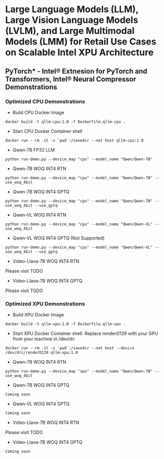 # Large Language Models (LLM), Large Vision Language Models (LVLM), and Large Multimodal Models (LMM) for Retail Use Cases on Scalable Intel XPU Architecture


## PyTorch* - Intel® Extnesion for PyTorch and Transformers, Intel® Neural Compressor Demonstrations

### Optimized CPU Demonstrations

* Build CPU Docker Image
```
docker build -t qllm-cpu:1.0 -f Dockerfile.qllm-cpu .
```

 * Start CPU Docker Container shell
```
docker run --rm -it -v `pwd`:/savedir --net host qllm-cpu:1.0
```

* Qwen-7B FP32 LLM
```
python run-demo.py --device_map "cpu" --model_name "Qwen/Qwen-7B"
```

* Qwen-7B WOQ INT4 RTN
```
python run-demo.py --device_map "cpu" --model_name "Qwen/Qwen-7B" --use_woq_4bit
```

* Qwen-7B WOQ INT4 GPTQ
```
python run-demo.py --device_map "cpu" --model_name "Qwen/Qwen-7B" --use_woq_4bit --use_gptq
```

* Qwen-VL WOQ INT4 RTN
```
python run-demo.py --device_map "cpu" --model_name "Qwen/Qwen-VL" --use_woq_4bit
```

* Qwen-VL WOQ INT4 GPTQ (Not Supported)
```
python run-demo.py --device_map "cpu" --model_name "Qwen/Qwen-VL" --use_woq_4bit --use_gptq
```

* Video-Llava-7B WOQ INT4 RTN

Please visit TODO

* Video-Llava-7B WOQ INT4 GPTQ

Please visit TODO


### Optimized XPU Demonstrations

* Build XPU Docker Image
```
docker build -t qllm-xpu:1.0 -f Dockerfile.qllm-xpu .
```

* Start XPU Docker Container shell. Replace renderD129 with your GPU from your machine in /dev/dri
```
docker run --rm -it -v `pwd`:/savedir --net host --device /dev/dri/renderD129 qllm-xpu:1.0
```

* Qwen-7B WOQ INT4 RTN
```
python run-demo.py --device_map "xpu" --model_name "Qwen/Qwen-7B" --use_woq_4bit
```

* Qwen-7B WOQ INT4 GPTQ
```
Coming soon
```

* Qwen-VL WOQ INT4 GPTQ
```
Coming soon
```

* Video-Llava-7B WOQ INT4 RTN

Please visit TODO

* Video-Llava-7B WOQ INT4 GPTQ
```
Coming soon
```
